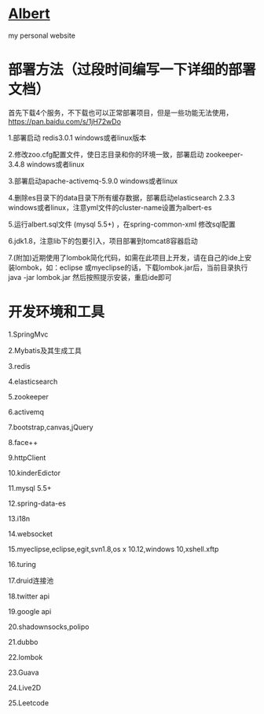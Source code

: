 # <a href="http://albert6.com:9999/">Albert</a>
my personal website 

# 部署方法（过段时间编写一下详细的部署文档）

首先下载4个服务，不下载也可以正常部署项目，但是一些功能无法使用，https://pan.baidu.com/s/1jH72wDo

1.部署启动 redis3.0.1  windows或者linux版本

2.修改zoo.cfg配置文件，使日志目录和你的环境一致，部署启动 zookeeper-3.4.8  windows或者linux

3.部署启动apache-activemq-5.9.0  windows或者linux

4.删除es目录下的data目录下所有缓存数据，部署启动elasticsearch 2.3.3  windows或者linux，注意yml文件的cluster-name设置为albert-es

5.运行albert.sql文件 (mysql 5.5+) ，在spring-common-xml 修改sql配置

6.jdk1.8，注意lib下的包要引入，项目部署到tomcat8容器启动

7.(附加)近期使用了lombok简化代码，如需在此项目上开发，请在自己的ide上安装lombok，如：eclipse 或myeclipse的话，下载lombok.jar后，当前目录执行java -jar lombok.jar 然后按照提示安装，重启ide即可


# 开发环境和工具
1.SpringMvc

2.Mybatis及其生成工具

3.redis

4.elasticsearch

5.zookeeper

6.activemq

7.bootstrap,canvas,jQuery

8.face++

9.httpClient

10.kinderEdictor

11.mysql 5.5+

12.spring-data-es

13.i18n

14.websocket

15.myeclipse,eclipse,egit,svn1.8,os x 10.12,windows 10,xshell.xftp

16.turing

17.druid连接池

18.twitter api

19.google api

20.shadownsocks,polipo

21.dubbo

22.lombok

23.Guava

24.Live2D

25.Leetcode

